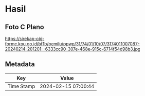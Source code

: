 # Hasil

## Foto C Plano

https://sirekap-obj-formc.kpu.go.id/bf1b/pemilu/ppwp/31/74/01/10/07/3174011007087-20240214-201201--6333cc90-307e-468e-915c-6714f54d98b3.jpg


## Metadata

| Key        | Value               |
| ---------- | ------------------- |
| Time Stamp | 2024-02-15 07:00:44 |



